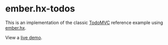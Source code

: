 ember.hx-todos
==============

This is an implementation of the classic [TodoMVC](http://addyosmani.github.com/todomvc/) reference example using [ember.hx](https://github.com/ccapndave/ember.hx).

View a [live demo](http://ccapndave.github.com/ember.hx-todos/bin/).
